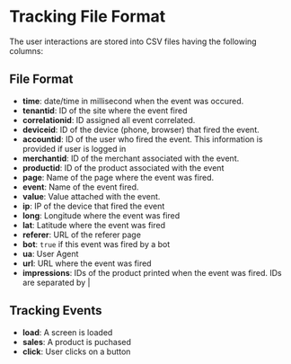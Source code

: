 # Tracking File Format

The user interactions are stored into CSV files having the following columns:

## File Format

- **time**: date/time in millisecond when the event was occured.
- **tenantid**: ID of the site where the event fired
- **correlationid**: ID assigned all event correlated.
- **deviceid**: ID of the device (phone, browser) that fired the event.
- **accountid**: ID of the user who fired the event. This information is provided if user is logged in
- **merchantid**: ID of the merchant associated with the event.
- **productid**: ID of the product associated with the event
- **page**: Name of the page where the event was fired.
- **event**: Name of the event fired.
- **value**: Value attached with the event.
- **ip**: IP of the device that fired the event
- **long**: Longitude where the event was fired
- **lat**: Latitude where the event was fired
- **referer**: URL of the referer page
- **bot**: `true` if this event was fired by a bot
- **ua**: User Agent
- **url**: URL where the event was fired
- **impressions**: IDs of the product printed when the event was fired. IDs are separated by |

## Tracking Events

- **load**: A screen is loaded
- **sales**: A product is puchased
- **click**: User clicks on a button
